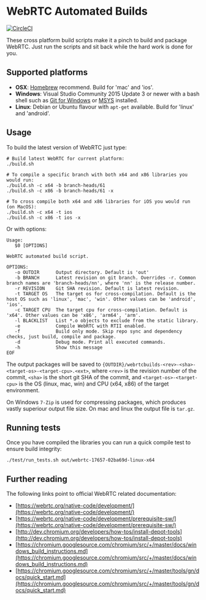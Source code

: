 # WebRTC Automated Builds

[![CircleCI](https://circleci.com/gh/sourcey/webrtcbuilds.svg?style=svg)](https://circleci.com/gh/sourcey/webrtcbuilds)

These cross platform build scripts make it a pinch to build and package WebRTC.
Just run the scripts and sit back while the hard work is done for you.

## Supported platforms

* **OSX**: [Homebrew](http://brew.sh/) recommend. Build for 'mac' and 'ios'.
* **Windows**: Visual Studio Community 2015 Update 3 or newer
with a bash shell such as [Git for Windows](https://msysgit.github.io) or [MSYS](http://www.mingw.org/wiki/msys)
installed.
* **Linux**: Debian or Ubuntu flavour with `apt-get` available. Build for 'linux' and 'android'.

## Usage

To build the latest version of WebRTC just type:

```
# Build latest WebRTC for current platform:
./build.sh

# To compile a specific branch with both x64 and x86 libraries you would run:
./build.sh -c x64 -b branch-heads/61
./build.sh -c x86 -b branch-heads/61 -x

# To cross compile both x64 and x86 libraries for iOS you would run (on MacOS):
./build.sh -c x64 -t ios
./build.sh -c x86 -t ios -x
```

Or with options:

```
Usage:
   $0 [OPTIONS]

WebRTC automated build script.

OPTIONS:
   -o OUTDIR      Output directory. Default is 'out'
   -b BRANCH      Latest revision on git branch. Overrides -r. Common branch names are 'branch-heads/nn', where 'nn' is the release number.
   -r REVISION    Git SHA revision. Default is latest revision.
   -t TARGET OS   The target os for cross-compilation. Default is the host OS such as 'linux', 'mac', 'win'. Other values can be 'android', 'ios'.
   -c TARGET CPU  The target cpu for cross-compilation. Default is 'x64'. Other values can be 'x86', 'arm64', 'arm'.
   -l BLACKLIST   List *.o objects to exclude from the static library.
   -e             Compile WebRTC with RTII enabled.
   -f             Build only mode. Skip repo sync and dependency checks, just build, compile and package.
   -d             Debug mode. Print all executed commands.
   -h             Show this message
EOF
```

The output packages will be saved to `{OUTDIR}/webrtcbuilds-<rev>-<sha>-<target-os>-<target-cpu>.<ext>`, where `<rev>` is the revision number of the commit, `<sha>` is the short git SHA
of the commit, and `<target-os>-<target-cpu>` is the OS (linux, mac, win) and CPU (x64, x86) of the target environment.

On Windows `7-Zip` is used for compressing packages, which produces vastly superiour output file size. On mac and linux the output file is `tar.gz`.

## Running tests

Once you have compiled the libraries you can run a quick compile test to ensure build integrity:

```
./test/run_tests.sh out/webrtc-17657-02ba69d-linux-x64
```

## Further reading

The following links point to official WebRTC related documentation:

* [https://webrtc.org/native-code/development/](https://webrtc.org/native-code/development/)
* [https://webrtc.org/native-code/development/prerequisite-sw/](https://webrtc.org/native-code/development/prerequisite-sw/)
* [http://dev.chromium.org/developers/how-tos/install-depot-tools](http://dev.chromium.org/developers/how-tos/install-depot-tools)
* [https://chromium.googlesource.com/chromium/src/+/master/docs/windows_build_instructions.md](https://chromium.googlesource.com/chromium/src/+/master/docs/windows_build_instructions.md)
* [https://chromium.googlesource.com/chromium/src/+/master/tools/gn/docs/quick_start.md](https://chromium.googlesource.com/chromium/src/+/master/tools/gn/docs/quick_start.md)
